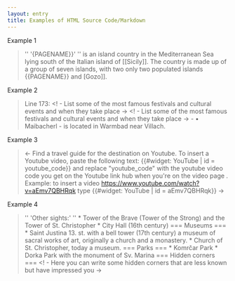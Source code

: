 ```yaml
---
layout: entry
title: Examples of HTML Source Code/Markdown
---
```


Example 1

> '' '{PAGENAME}}' '' is an island country in the Mediterranean Sea lying south of the Italian island of [[Sicily]]. The country is made up of a group of seven islands, with two only two populated islands {{PAGENAME}} and [Gozo]].
 
Example 2

> Line 173: <! - List some of the most famous festivals and cultural events and when they take place -> <! - List some of the most famous festivals and cultural events and when they take place -> - • Maibacherl - is located in Warmbad near Villach. 


Example 3

> <- Find a travel guide for the destination on Youtube. To insert a Youtube video, paste the following text: {{#widget: YouTube | id = youtube_code}} and replace "youtube_code" with the youtube video code you get on the Youtube link hub when you're on the video page . Example: to insert a video https://www.youtube.com/watch?v=aEmv7QBHRqk type {{#widget: YouTube | id = aEmv7QBHRqk}} ->

Example 4

> '' 'Other sights:' '' * Tower of the Brave (Tower of the Strong) and the Tower of St. Christopher * City Hall (16th century) === Museums === * Saint Justina 13. st. with a bell tower (17th century) a museum of sacral works of art, originally a church and a monastery. * Church of St. Christopher, today a museum. === Parks === * Komrčar Park * Dorka Park with the monument of Sv. Marina === Hidden corners === <! - Here you can write some hidden corners that are less known but have impressed you ->